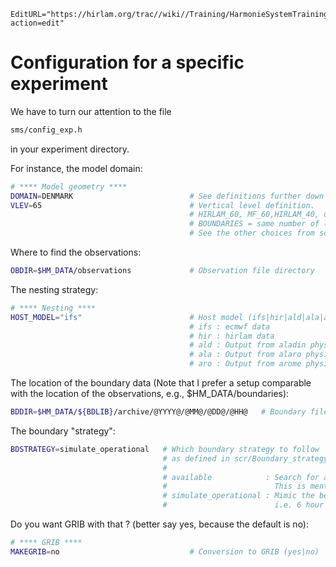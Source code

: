 ```@meta
EditURL="https://hirlam.org/trac//wiki//Training/HarmonieSystemTraining2011/Lecture/Installation/ConfFilesExp?action=edit"
```
# Configuration for a specific experiment
We have to turn our attention to the file
```bash
sms/config_exp.h
```
in your experiment directory.

For instance, the model domain:
```bash
# **** Model geometry ****
DOMAIN=DENMARK                          # See definitions further down
VLEV=65                                 # Vertical level definition.
                                        # HIRLAM_60, MF_60,HIRLAM_40, or
                                        # BOUNDARIES = same number of levs as on boundary file.
                                        # See the other choices from scr/Vertical_levels.pl

```
Where to find the observations:
```bash
OBDIR=$HM_DATA/observations             # Observation file directory
```
The nesting strategy:
```bash
# **** Nesting ****
HOST_MODEL="ifs"                        # Host model (ifs|hir|ald|ala|aro)
                                        # ifs : ecmwf data
                                        # hir : hirlam data
                                        # ald : Output from aladin physics
                                        # ala : Output from alaro physics
                                        # aro : Output from arome physics
```
The location of the boundary data (Note that I prefer a setup comparable with the location of the observations, e.g., $HM_DATA/boundaries):
```bash
BDDIR=$HM_DATA/${BDLIB}/archive/@YYYY@/@MM@/@DD@/@HH@   # Boundary file directory,
```
The boundary "strategy":
```bash
BDSTRATEGY=simulate_operational   # Which boundary strategy to follow 
                                  # as defined in scr/Boundary_strategy.pl
                                  # 
                                  # available            : Search for available files in BDDIR, try to keep forecast consistency
                                  #                        This is ment to be used operationally
                                  # simulate_operational : Mimic the behaviour of the operational runs using ECMWF LBC,
                                  #                        i.e. 6 hour old boundaries
```
Do you want GRIB with that ? (better say yes, because the default is no):
```bash
# **** GRIB ****
MAKEGRIB=no                             # Conversion to GRIB (yes|no)
```